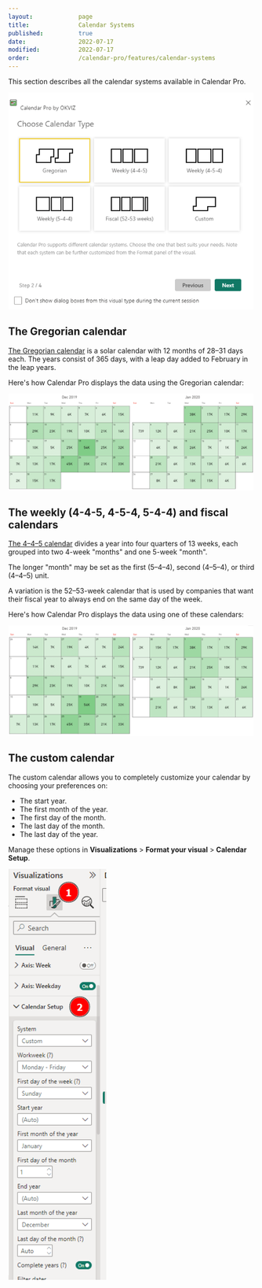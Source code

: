 ```yaml
---
layout:             page
title:              Calendar Systems
published:          true
date:               2022-07-17
modified:           2022-07-17
order:              /calendar-pro/features/calendar-systems
---
```


This section describes all the calendar systems available in Calendar Pro.

<img src="images/calendar-systems.png" width="500" alt="Calendar systems in Calendar pro">

## The Gregorian calendar
[The Gregorian calendar](https://en.wikipedia.org/wiki/Gregorian_calendar) is a solar calendar with 12 months of 28–31 days each. The years consist of 365 days, with a leap day added to February in the leap years.

Here's how Calendar Pro displays the data using the Gregorian calendar:

<img src="images/gregorian-calendar.png" width="500" alt="The Gregorian calendar in Calendar pro">

## The weekly (4-4-5, 4-5-4, 5-4-4) and fiscal calendars
[The 4–4–5 calendar](https://en.wikipedia.org/wiki/4%E2%80%934%E2%80%935_calendar) divides a year into four quarters of 13 weeks, each grouped into two 4-week "months" and one 5-week "month".

The longer "month" may be set as the first (5–4–4), second (4–5–4), or third (4–4–5) unit.

A variation is the 52–53-week calendar that is used by companies that want their fiscal year to always end on the same day of the week.

Here's how Calendar Pro displays the data using one of these calendars:

<img src="images/4-4-5-calendar.png" width="500" alt="The 4-4-5 calendar in Calendar pro">

## The custom calendar
The custom calendar allows you to completely customize your calendar by choosing your preferences on:
- The start year.
- The first month of the year.
- The first day of the month.
- The last day of the month.
- The last day of the year.

Manage these options in **Visualizations** > **Format your visual** > **Calendar Setup**.

<img src="images/custom-calendar.png" width="200" alt="The custom calendar in Calendar pro">